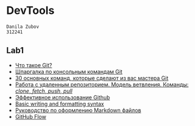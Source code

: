 # DevTools
    Danila Zubov
    312241

## Lab1
- [Что такое Git?](https://docs.microsoft.com/ru-ru/devops/develop/git/what-is-git)
- [Шпаргалка по консольным командам Git](https://github.com/cyberspacedk/Git-commands)
- [30 основных команд, которые сделают из вас мастера Git](https://habr.com/ru/company/ruvds/blog/599929/)
- [Работа с удаленным репозиторием. Модель ветвления. Команды: *clone*, *fetch*, *push*, *pull*](https://smartiqa.ru/courses/git/lesson-6)
- [Эффективное использование Github](https://habr.com/ru/company/2gis/blog/306166/)
- [Basic writing and formatting syntax](https://docs.github.com/en/get-started/writing-on-github/getting-started-with-writing-and-formatting-on-github/basic-writing-and-formatting-syntax)
- [Руководство по оформлению Markdown файлов](https://gist.github.com/Jekins/2bf2d0638163f1294637)
- [GitHub Flow](https://habr.com/ru/post/346066/)
